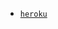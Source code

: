 - [`heroku`]( https://dashboard.heroku.com/new?template=https://github.com/SuhailTechInfo/SIGMA-MD) 
